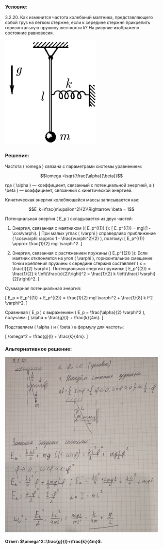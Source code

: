 ###  Условие: 

$3.2.20.$ Как изменится частота колебаний маятника, представляющего собой груз на легком стержне, если к середине стержня прикрепить горизонтальную пружину жесткости $k$? На рисунке изображено состояние равновесия. 

![К задаче $3.2.20$|302x345, 20%](../../img/3.2.20/3.2.20.png) 

###  Решение: 

Частота \( \omega \) связана с параметрами системы уравнением:

$$\omega =\sqrt{\frac{\alpha}{\beta}}$$

где \( \alpha \) — коэффициент, связанный с потенциальной энергией, а \( \beta \) — коэффициент, связанный с кинетической энергией.

Кинетическая энергия колеблющейся массы записывается как:

$$E_k=\frac{m\upsilon^2}{2}\Rightarrow \beta = 1$$  

Потенциальная энергия \( E_p \) складывается из двух частей:

1. Энергия, связанная с маятником (\( E_p^{(1)} \)):
   \[
   E_p^{(1)} = mgl(1 - \cos\varphi).
   \]
   При малых углах \( \varphi \) справедливо приближение \( \cos\varphi \approx 1 - \frac{\varphi^2}{2} \), поэтому:
   \[
   E_p^{(1)} \approx \frac{1}{2} mgl \varphi^2.
   \]

2. Энергия, связанная с растяжением пружины (\( E_p^{(2)} \)):
   Если маятник отклоняется на угол \( \varphi \), горизонтальное смещение точки крепления пружины к середине стержня составляет \( x = \frac{l}{2} \varphi \). Потенциальная энергия пружины:
   \[
   E_p^{(2)} = \frac{1}{2} k \left(\frac{x}{2}\right)^2 = \frac{1}{2} k \left(\frac{l \varphi}{2}\right)^2.
   \]
   
Суммарная потенциальная энергия:

\[
E_p = E_p^{(1)} + E_p^{(2)} = \frac{1}{2} mgl \varphi^2 + \frac{1}{8} k l^2 \varphi^2.
\]

Сравнивая \( E_p \) с выражением \( E_p = \frac{\alpha}{2} \varphi^2 \), получаем:
\[
\alpha = \frac{g}{l} + \frac{k}{4m}.
\]

Подставляем \( \alpha \) и \( \beta \) в формулу для частоты:

\[
\omega^2 = \frac{g}{l} + \frac{k}{4m}.
\]

###  Альтернативное решение: 

![|758x866, 67%](../../img/3.2.20/01.jpg) 

####  Ответ: $\omega^2=\frac{g}{l}+\frac{k}{4m}$. 
